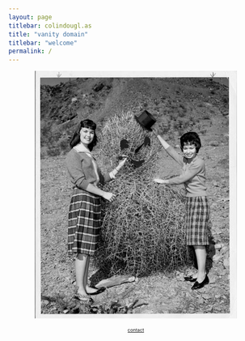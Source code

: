 ```yaml
---
layout: page
titlebar: colindougl.as
title: "vanity domain"
titlebar: "welcome"
permalink: /
---
```


<div style="text-align:center; width:100%">
    <div style="margin:auto; text-align:center;">
        <img src="/assets/img/tumbleweed.jpg">
        <p>
        <div style="font-size: 65%;">
        <a href="mailto:him@colindougl.as">contact</a>
        </div>
        </p>
    </div>
</div>
